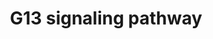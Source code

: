 ---
annotations:
- type: Pathway Ontology
  value: G protein mediated signaling pathway via Galpha12/Galpha13 family
- type: Pathway Ontology
  value: G protein mediated signaling pathway
authors:
- A.Chow
- MaintBot
- Kushidat
- Khanspers
- Thomas
- AlexanderPico
- Mkutmon
- Egonw
- Eweitz
description: 'The G13 subunit is an alpha unit of heterotrimeric G proteins that regulates
  cell processes through the use of guanine nucleotide exchange factors. G13 regulates
  actin cytoskeletal remodeling in cells and is essential for receptor tyrosine kinase-induced
  migration of fibroblast and endothelial cells.  Source: [[wikipedia:G12/G13_alpha_subunits|Wikipedia]]  Proteins
  on this pathway have targeted assays available via the [https://assays.cancer.gov/available_assays?wp_id=WP524
  CPTAC Assay Portal]'
last-edited: 2021-05-17
organisms:
- Homo sapiens
redirect_from:
- /index.php/Pathway:WP524
- /instance/WP524
schema-jsonld:
- '@context': https://schema.org/
  '@id': https://wikipathways.github.io/pathways/WP524.html
  '@type': Dataset
  creator:
    '@type': Organization
    name: WikiPathways
  description: 'The G13 subunit is an alpha unit of heterotrimeric G proteins that
    regulates cell processes through the use of guanine nucleotide exchange factors.
    G13 regulates actin cytoskeletal remodeling in cells and is essential for receptor
    tyrosine kinase-induced migration of fibroblast and endothelial cells.  Source:
    [[wikipedia:G12/G13_alpha_subunits|Wikipedia]]  Proteins on this pathway have
    targeted assays available via the [https://assays.cancer.gov/available_assays?wp_id=WP524
    CPTAC Assay Portal]'
  keywords:
  - CFL1
  - RPS6KB1
  - PIP5K2A
  - ARHGDIB
  - RHPN2
  - PIK3CB
  - PKN1
  - CFL2
  - WASL
  - CALM1
  - CYFIP1
  - IQGAP2
  - ARHGDIG
  - CIT
  - MYBPH
  - CDC42
  - SH3MD2
  - PPP1CB
  - MAPK10
  - DIAPH1
  - LIMK1
  - RHOA
  - MAP3K4
  - PIK3CA
  - ROCK1
  - WAS
  - PIK3CD
  - GNA13
  - TNK2
  - PAK3
  - ARHGEF1
  - PIK3R2
  - MYL1
  - RTKN
  - IQGAP1
  - RAC1
  - ROCK2
  - PFN1
  license: CC0
  name: G13 signaling pathway
seo: CreativeWork
title: G13 signaling pathway
wpid: WP524
---